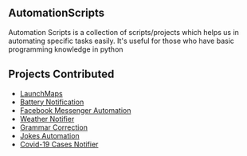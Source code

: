 <h2>AutomationScripts</h2>

Automation Scripts is a collection of scripts/projects which helps us in automating specific tasks easily. It's useful for those who have basic programming knowledge in python

<h2>Projects Contributed</h2>

- [LaunchMaps](https://github.com/prathimacode-hub/Awesome_Python_Scripts/tree/main/AutomationScripts/LaunchMaps)
- [Battery Notification](https://github.com/prathimacode-hub/Awesome_Python_Scripts/tree/main/AutomationScripts/Battery%20Notification)
- [Facebook Messenger Automation](https://github.com/prathimacode-hub/Awesome_Python_Scripts/tree/main/AutomationScripts/Facebook%20Messenger%20Automation)
- [Weather Notifier](https://github.com/Komal-99/Awesome_Python_Scripts/tree/weather/AutomationScripts/Weather%20Notifier)
- [Grammar Correction](https://github.com/prathimacode-hub/Awesome_Python_Scripts/tree/main/AutomationScripts/Grammar%20Correction)
- [Jokes Automation](https://github.com/prathimacode-hub/Awesome_Python_Scripts/tree/main/AutomationScripts/Jokes%20Automation)
- [Covid-19 Cases Notifier](https://github.com/Komal-99/Awesome_Python_Scripts/tree/covid_cases_bot/AutomationScripts/Covid_cases_bot)
